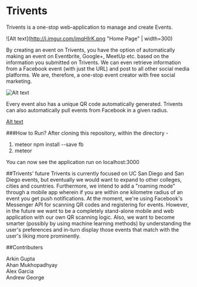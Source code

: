 # Trivents

Trivents is a one-stop web-application to manage and create Events.

![Alt text](http://i.imgur.com/imqHIrK.png "Home Page" | width=300)

By creating an event on Trivents, you have the option of automatically making an event on Eventbrite, Google+, MeetUp etc. based on the information you submitted on Trivents. We can even retrieve information from a Facebook event (with just the URL) and post to all other social media platforms. We are, therefore, a one-stop event creator with free social marketing.

![Alt text](http://i.imgur.com/QuowdB8.png "Create Event")

Every event also has a unique QR code automatically generated.
Trivents can also automatically pull events from Facebook in a
given radius.

[Alt text](http://i.imgur.com/ICCYkcG.png "Event Page")

###How to Run?
After cloning this repository, within the directory -

1) meteor npm install --save fb <br>
2) meteor <br>

You can now see the application run on localhost:3000

##Trivents' future
Trivents is currently focused on UC San Diego and San Diego events, but eventually we would want to expand to other colleges, cities and countries. Furthermore, we intend to add a "roaming mode" through a mobile app wherein if you are within one kilometre radius of an event you get push notifications. At the moment, we're using Facebook's Messenger API for scanning QR codes and registering for events. However, in the future we want to be a completely stand-alone mobile and web application with our own QR scanning logic. Also, we want to become smarter (possibly by using machine learning methods) by understanding the user's preferences and in-turn display those events that match with the user's liking more prominently.

##Contributers

Arkin Gupta <br>
Ahan Mukhopadhyay <br>
Alex Garcia <br>
Andrew George <br>
